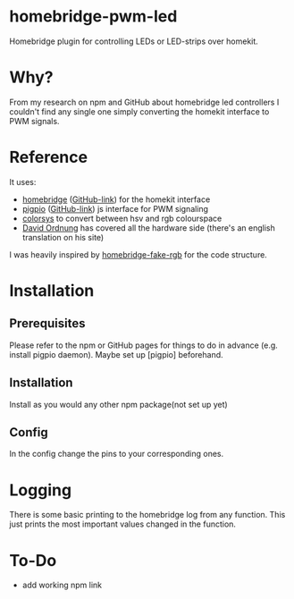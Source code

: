# homebridge-pwm-led
Homebridge plugin for controlling LEDs or LED-strips over homekit.
# Why?
From my research on npm and GitHub about homebridge led controllers I couldn't find any single one simply converting the homekit interface to PWM signals.
# Reference
It uses:
* [homebridge](https://www.npmjs.com/package/homebridge) ([GitHub-link](https://github.com/nfarina/homebridge)) for the homekit interface
* [pigpio](https://www.npmjs.com/package/pigpio) ([GitHub-link](https://github.com/fivdi/pigpio)) js interface for PWM signaling
* [colorsys](https://www.npmjs.com/package/colorsys) to convert between hsv and rgb colourspace
* [David Ordnung](http://dordnung.de/raspberrypi-ledstrip/) has covered all the hardware side (there's an english translation on his site)

I was heavily inspired by [homebridge-fake-rgb](https://www.npmjs.com/package/homebridge-fake-rgb) for the code structure.
# Installation
## Prerequisites
Please refer to the npm or GitHub pages for things to do in advance (e.g. install pigpio daemon).
Maybe set up [pigpio] beforehand.
## Installation
Install as you would any other npm package(not set up yet)
## Config
In the config change the pins to your corresponding ones.
# Logging
There is some basic printing to the homebridge log from any function.
This just prints the most important values changed in the function.
# To-Do
* add working npm link 
